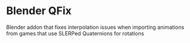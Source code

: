 # Blender QFix

Blender addon that fixes interpolation issues when importing animations from games that use SLERPed Quaternions for rotations
